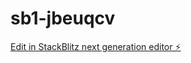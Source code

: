 # sb1-jbeuqcv

[Edit in StackBlitz next generation editor ⚡️](https://stackblitz.com/~/github.com/gkrwrk/sb1-jbeuqcv)